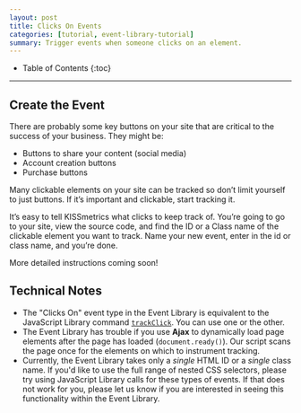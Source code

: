 ```yaml
---
layout: post
title: Clicks On Events
categories: [tutorial, event-library-tutorial]
summary: Trigger events when someone clicks on an element.
---
```

* Table of Contents
{:toc}
* * *

<div id="wistia_bc913098c2" class="wistia_embed wistia-embed" data-video-width="640" data-video-height="400">
</div>

## Create the Event

There are probably some key buttons on your site that are critical to the success of your business. They might be:

* Buttons to share your content (social media)
* Account creation buttons
* Purchase buttons

Many clickable elements on your site can be tracked so don’t limit yourself to just buttons. If it’s important and clickable, start tracking it.

It’s easy to tell KISSmetrics what clicks to keep track of. You’re going to go to your site, view the source code, and find the ID or a Class name of the clickable element you want to track. Name your new event, enter in the id or class name, and you’re done.

More detailed instructions coming soon!

## Technical Notes

* The "Clicks On" event type in the Event Library is equivalent to the JavaScript Library command [`trackClick`][trackClick]. You can use one or the other.
* The Event Library has trouble if you use **Ajax** to dynamically load page elements after the page has loaded (`document.ready()`). Our script scans the page once for the elements on which to instrument tracking.
* Currently, the Event Library takes only a *single* HTML ID or a *single* class name. If you'd like to use the full range of nested CSS selectors, please try using JavaScript Library calls for these types of events. If that does not work for you, please let us know if you are interested in seeing this functionality within the Event Library.

[trackClick]: /apis/javascript/javascript-specific#tracking-clicks